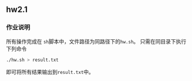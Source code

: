 ## hw2.1

### 作业说明

所有操作完成在 `sh`脚本中，文件路径为同路径下的`hw.sh`。
只需在同目录下执行下列命令
```bash
./hw.sh > result.txt
```
即可将所有结果输出到`result.txt`中。